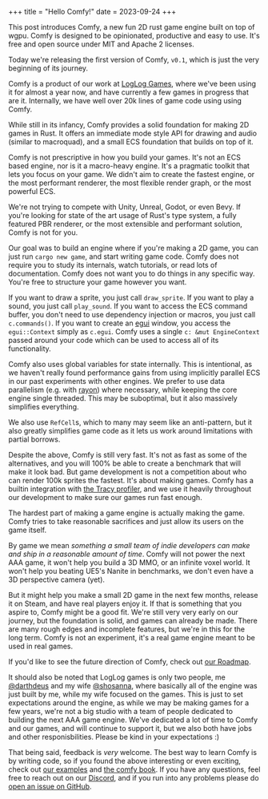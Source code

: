 +++
title = "Hello Comfy!"
date = 2023-09-24
+++

This post introduces Comfy, a new fun 2D rust game engine built on top of wgpu.
Comfy is designed to be opinionated, productive and easy to use. It's free and
open source under MIT and Apache 2 licenses.

Today we're releasing the first version of Comfy, `v0.1`, which is just the
very beginning of its journey.

Comfy is a product of our work at [LogLog Games](https://loglog.games/), where
we've been using it for almost a year now, and have currently a few games in
progress that are it. Internally, we have well over 20k lines of game code
using using Comfy.

While still in its infancy, Comfy provides a solid foundation for making 2D
games in Rust. It offers an immediate mode style API for drawing and audio
(similar to macroquad), and a small ECS foundation that builds on top of it.

Comfy is not prescriptive in how you build your games. It's not an ECS based
engine, nor is it a macro-heavy engine. It's a pragmatic toolkit that lets you
focus on your game. We didn't aim to create the fastest engine, or the most
performant renderer, the most flexible render graph, or the most powerful ECS.

We're not trying to compete with Unity, Unreal, Godot, or even Bevy. If you're
looking for state of the art usage of Rust's type system, a fully featured PBR
renderer, or the most extensible and performant solution, Comfy is not for you.

Our goal was to build an engine where if you're making a 2D game, you can just
run `cargo new game`, and start writing game code. Comfy does not require you
to study its internals, watch tutorials, or read lots of documentation. Comfy
does not want you to do things in any specific way. You're free to structure
your game however you want.

If you want to draw a sprite, you just call `draw_sprite`. If you want to play
a sound, you just call `play_sound`. If you want to access the ECS command
buffer, you don't need to use dependency injection or macros, you just call
`c.commands()`. If you want to create an [egui](https://www.egui.rs/) window,
you access the `egui::Context` simply as `c.egui`. Comfy uses a single `c: &mut
EngineContext` passed around your code which can be used to access all of its
functionality.

Comfy also uses global variables for state internally. This is intentional, as
we haven't really found performance gains from using implicitly parallel ECS in
our past experiments with other engines. We prefer to use data parallelism
(e.g. with [rayon](https://docs.rs/rayon/latest/rayon/)) where necessary, while
keeping the core engine single threaded. This may be suboptimal, but it also
massively simplifies everything.

We also use `RefCell`s, which to many may seem like an anti-pattern, but it
also greatly simplifies game code as it lets us work around limitations with
partial borrows.

Despite the above, Comfy is still very fast. It's not as fast as some of the
alternatives, and you will 100% be able to create a benchmark that will make it
look bad. But game development is not a competition about who can render 100k
sprites the fastest. It's about making games. Comfy has a builtin integration
with [the Tracy profiler](https://github.com/wolfpld/tracy), and we use it
heavily throughout our development to make sure our games run fast enough.

The hardest part of making a game engine is actually making the game. Comfy
tries to take reasonable sacrifices and just allow its users on the game
itself.

By game we mean _something a small team of indie developers can make and ship
in a reasonable amount of time_. Comfy will not power the next AAA game, it
won't help you build a 3D MMO, or an infinite voxel world. It won't help you
beating UE5's Nanite in benchmarks, we don't even have a 3D perspective camera
(yet).

But it might help you make a small 2D game in the next few months, release it
on Steam, and have real players enjoy it. If that is something that you aspire
to, Comfy might be a good fit. We're still very very early on our journey, but
the foundation is solid, and games can already be made. There are many rough
edges and incomplete features, but we're in this for the long term. Comfy is
not an experiment, it's a real game engine meant to be used in real games.

If you'd like to see the future direction of Comfy, check out [our
Roadmap](https://comfyengine.org/book/roadmap/).

It should also be noted that LogLog games is only two people, me
[@darthdeus](https://github.com/darthdeus) and my wife
[@shosanna](https://github.com/shosanna), where basically all of the
engine was just built by me, while my wife focused on the games. This is
just to set expectations around the engine, as while we may be making
games for a few years, we're not a big studio with a team of people
dedicated to building the next AAA game engine. We've dedicated a lot of
time to Comfy and our games, and will continue to support it, but we
also both have jobs and other responisbilities. Please be kind in your
expectations :)

That being said, feedback is _very_ welcome. The best way to learn Comfy is by
writing code, so if you found the above interesting or even exciting, check out
[our examples](https://github.com/darthdeus/comfy/tree/master/comfy/examples)
and [the comfy book](https://comfyengine.org/book/). If you have any questions,
feel free to reach out on our [Discord](https://discord.gg/M8hySjuG48), and if
you run into any problems please do [open an issue on
GitHub](https://github.com/darthdeus/comfy/issues).

